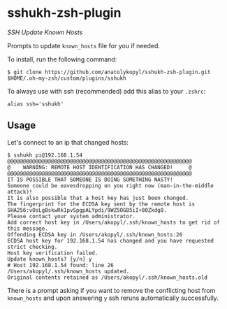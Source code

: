 # sshukh-zsh-plugin
*SSH Update Known Hosts*

Prompts to update `known_hosts` file for you if needed.

To install, run the following command:

```
$ git clone https://github.com/anatolykopyl/sshukh-zsh-plugin.git $HOME/.oh-my-zsh/custom/plugins/sshukh
```
To always use with ssh (recommended) add this alias to your `.zshrc`:
```
alias ssh='sshukh'
```

## Usage
Let's connect to an ip that changed hosts:
```
$ sshukh pi@192.168.1.54
@@@@@@@@@@@@@@@@@@@@@@@@@@@@@@@@@@@@@@@@@@@@@@@@@@@@@@@@@@@
@    WARNING: REMOTE HOST IDENTIFICATION HAS CHANGED!     @
@@@@@@@@@@@@@@@@@@@@@@@@@@@@@@@@@@@@@@@@@@@@@@@@@@@@@@@@@@@
IT IS POSSIBLE THAT SOMEONE IS DOING SOMETHING NASTY!
Someone could be eavesdropping on you right now (man-in-the-middle attack)!
It is also possible that a host key has just been changed.
The fingerprint for the ECDSA key sent by the remote host is
SHA256:vOsLgBskwRk1pvSpgpALYpdi/9WZ5OGB5iI+80Zkdg8.
Please contact your system administrator.
Add correct host key in /Users/akopyl/.ssh/known_hosts to get rid of this message.
Offending ECDSA key in /Users/akopyl/.ssh/known_hosts:26
ECDSA host key for 192.168.1.54 has changed and you have requested strict checking.
Host key verification failed.
Update known_hosts? [y/n] y
# Host 192.168.1.54 found: line 26
/Users/akopyl/.ssh/known_hosts updated.
Original contents retained as /Users/akopyl/.ssh/known_hosts.old
```
There is a prompt asking if you want to remove the conflicting host from `known_hosts` and upon answering `y` ssh reruns automatically successfully.
